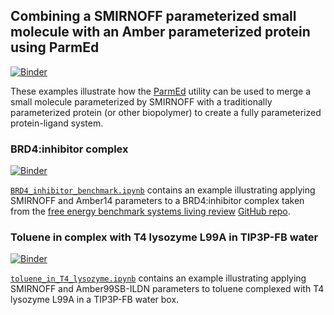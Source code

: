 ## Combining a SMIRNOFF parameterized small molecule with an Amber parameterized protein using ParmEd

[![Binder](https://mybinder.org/badge_logo.svg)](https://mybinder.org/v2/gh/openforcefield/openff-toolkit/d129d0c1f3399aa3e2611443210fce526bc62dd6)

These examples illustrate how the [ParmEd](http://parmed.github.io/ParmEd/html/index.html) utility can be used to merge a small molecule parameterized by SMIRNOFF with a traditionally parameterized protein (or other biopolymer) to create a fully parameterized protein-ligand system.

### BRD4:inhibitor complex

[![Binder](https://mybinder.org/badge_logo.svg)](https://mybinder.org/v2/gh/openforcefield/openff-toolkit/master?filepath=examples%2Fusing_smirnoff_with_amber_protein_forcefield%2FBRD4_inhibitor_benchmark.ipynb)

[`BRD4_inhibitor_benchmark.ipynb`](BRD4_inhibitor_benchmark.ipynb) contains an example illustrating applying SMIRNOFF and Amber14 parameters to a BRD4:inhibitor complex taken from the [free energy benchmark systems living review](https://www.annualreviews.org/doi/abs/10.1146/annurev-biophys-070816-033654) [GitHub repo](https://github.com/MobleyLab/benchmarksets/tree/master/input_files/BRD4).

### Toluene in complex with T4 lysozyme L99A in TIP3P-FB water

[![Binder](https://mybinder.org/badge_logo.svg)](https://mybinder.org/v2/gh/openforcefield/openff-toolkit/master?filepath=examples%2Fusing_smirnoff_with_amber_protein_forcefield%2Ftoluene_in_T4_lysozyme.ipynb)

[`toluene_in_T4_lysozyme.ipynb`](toluene_in_T4_lysozyme.ipynb) contains an example illustrating applying SMIRNOFF and Amber99SB-ILDN parameters to toluene complexed with T4 lysozyme L99A in a TIP3P-FB water box.
